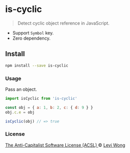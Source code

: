 # is-cyclic

> Detect cyclic object reference in JavaScript.

- Support `Symbol` key.
- Zero dependency.

## Install

```sh
npm install --save is-cyclic
```

### Usage

Pass an object.

```js
import isCyclic from 'is-cyclic'

const obj = { a: 1, b: 2, c: { d: 9 } }
obj.c.e = obj

isCyclic(obj) // => true
```

### License

[The Anti-Capitalist Software License (ACSL) ](https://anticapitalist.software/) © [Levi Wong](https://leviwong.io)

